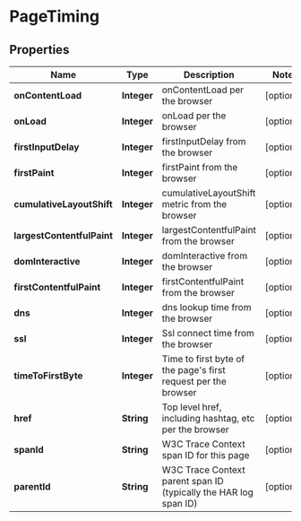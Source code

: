 

# PageTiming


## Properties

| Name | Type | Description | Notes |
|------------ | ------------- | ------------- | -------------|
|**onContentLoad** | **Integer** | onContentLoad per the browser |  [optional] |
|**onLoad** | **Integer** | onLoad per the browser |  [optional] |
|**firstInputDelay** | **Integer** | firstInputDelay from the browser |  [optional] |
|**firstPaint** | **Integer** | firstPaint from the browser |  [optional] |
|**cumulativeLayoutShift** | **Integer** | cumulativeLayoutShift metric from the browser |  [optional] |
|**largestContentfulPaint** | **Integer** | largestContentfulPaint from the browser |  [optional] |
|**domInteractive** | **Integer** | domInteractive from the browser |  [optional] |
|**firstContentfulPaint** | **Integer** | firstContentfulPaint from the browser |  [optional] |
|**dns** | **Integer** | dns lookup time from the browser |  [optional] |
|**ssl** | **Integer** | Ssl connect time from the browser |  [optional] |
|**timeToFirstByte** | **Integer** | Time to first byte of the page&#39;s first request per the browser |  [optional] |
|**href** | **String** | Top level href, including hashtag, etc per the browser |  [optional] |
|**spanId** | **String** | W3C Trace Context span ID for this page |  [optional] |
|**parentId** | **String** | W3C Trace Context parent span ID (typically the HAR log span ID) |  [optional] |



